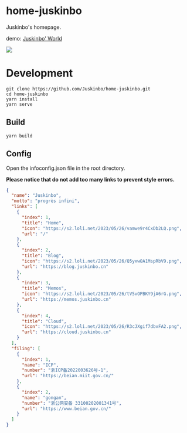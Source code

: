 # home-juskinbo

Juskinbo's homepage.

demo: [Juskinbo' World](https://juskinbo.cn)

![](https://s2.loli.net/2023/05/27/n7SiaAj3pK1wVMQ.png)

# Development

```shell
git clone https://github.com/Juskinbo/home-juskinbo.git
cd home-juskinbo
yarn install
yarn serve
```

## Build

```shell
yarn build
```

## Config

Open the infoconfig.json file in the root directory.

**Please notice that do not add too many links to prevent style errors.**

```json
{
  "name": "Juskinbo",
  "motto": "progrès infini",
  "links": [
    {
      "index": 1,
      "title": "Home",
      "icon": "https://s2.loli.net/2023/05/26/vamwe9r4CxDb2LQ.png",
      "url": "/"
    },
    {
      "index": 2,
      "title": "Blog",
      "icon": "https://s2.loli.net/2023/05/26/Q5yxwOA1MspRbV9.png",
      "url": "https://blog.juskinbo.cn"
    },
    {
      "index": 3,
      "title": "Memos",
      "icon": "https://s2.loli.net/2023/05/26/tV5vOPBKY9jA6rG.png",
      "url": "https://memos.juskinbo.cn"
    },
    {
      "index": 4,
      "title": "Cloud",
      "icon": "https://s2.loli.net/2023/05/26/R3cJXgif7dbvFA2.png",
      "url": "https://cloud.juskinbo.cn"
    }
  ],
  "filing": [
    {
      "index": 1,
      "name": "ICP",
      "number": "浙ICP备2022003626号-1",
      "url": "https://beian.miit.gov.cn/"
    },
    {
      "index": 2,
      "name": "gongan",
      "number": "浙公网安备 33100202001341号",
      "url": "https://www.beian.gov.cn/"
    }
  ]
}
```




